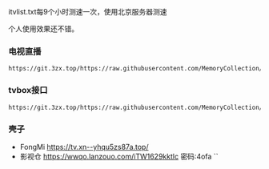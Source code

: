 itvlist.txt每9个小时测速一次，使用北京服务器测速

个人使用效果还不错。

### 电视直播
    https://git.3zx.top/https://raw.githubusercontent.com/MemoryCollection/IPTV/main/itvlist.txt
### tvbox接口
    https://git.3zx.top/https://raw.githubusercontent.com/MemoryCollection/IPTV/main/````tv.json

### 壳子
- FongMi  https://tv.xn--yhqu5zs87a.top/
- 影视仓 https://wwqo.lanzouo.com/iTW1629kktlc 密码:4ofa
``